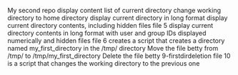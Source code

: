 My second repo
display content list of current directory
change working directory to home directory
display current directory in long format
display current directory contents, including hidden files
file 5 display current directory contents in long format with user and group IDs displayed numerically and hidden files
file 6 creates a script that creates a directory named my_first_directory in the /tmp/ directory
Move the file betty from /tmp/ to /tmp/my_first_directory
Delete the file betty
9-firstdirdeletion
file 10 is a script that changes the working directory to the previous one
